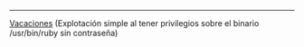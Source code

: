 
------------------
[Vacaciones](Vacaciones.md) (Explotación simple al tener privilegios sobre el binario /usr/bin/ruby sin contraseña)